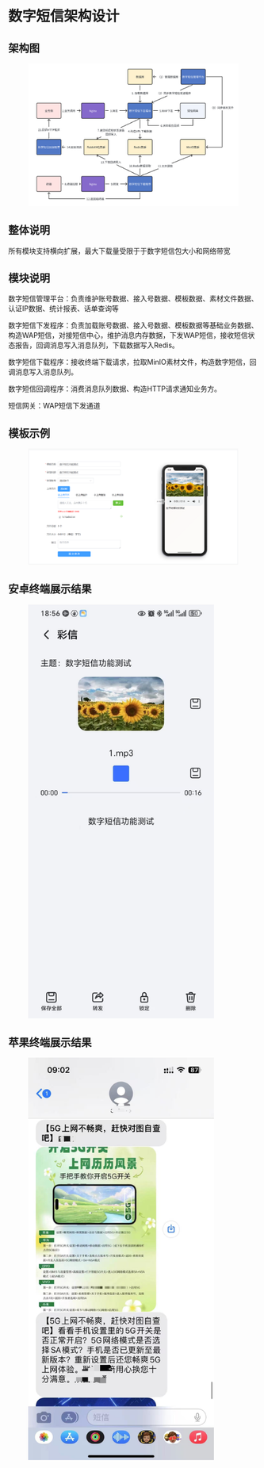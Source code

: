# 数字短信架构设计

## 架构图

<figure><img src=".gitbook/assets/image (2).png" alt=""><figcaption></figcaption></figure>



## 整体说明

所有模块支持横向扩展，最大下载量受限于于数字短信包大小和网络带宽

## 模块说明

数字短信管理平台：负责维护账号数据、接入号数据、模板数据、素材文件数据、认证IP数据、统计报表、话单查询等

数字短信下发程序：负责加载账号数据、接入号数据、模板数据等基础业务数据、构造WAP短信，对接短信中心，维护消息内存数据，下发WAP短信，接收短信状态报告，回调消息写入消息队列，下载数据写入Redis。

数字短信下载程序：接收终端下载请求，拉取MinIO素材文件，构造数字短信，回调消息写入消息队列。

数字短信回调程序：消费消息队列数据、构造HTTP请求通知业务方。

短信网关：WAP短信下发通道

## 模板示例

<figure><img src=".gitbook/assets/image (2) (1) (1) (1) (1) (1) (1).png" alt=""><figcaption></figcaption></figure>

## 安卓终端展示结果

<figure><img src=".gitbook/assets/54381481ece71bb4c8d08428adb223ab.jpg" alt="" width="375"><figcaption></figcaption></figure>

## &#x20;苹果终端展示结果

<figure><img src=".gitbook/assets/image (8).png" alt="" width="375"><figcaption></figcaption></figure>
